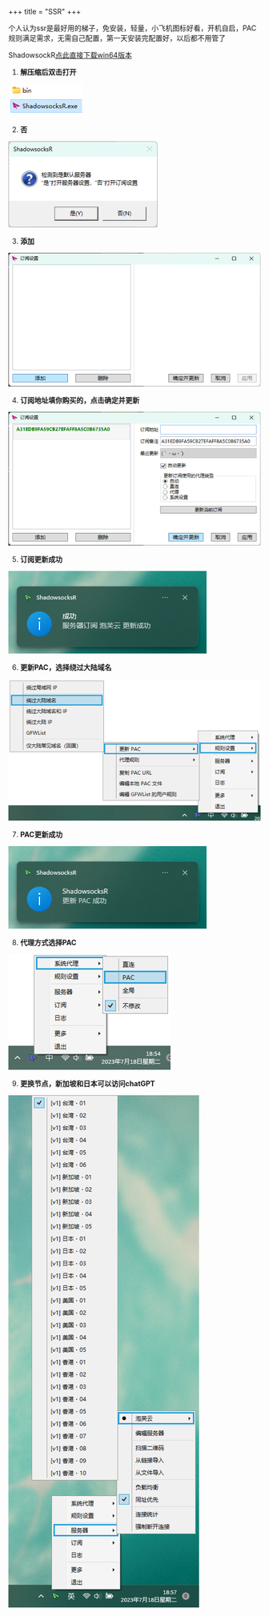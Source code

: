 +++
title = "SSR"
+++

个人认为ssr是最好用的梯子，免安装，轻量，小飞机图标好看，开机自启，PAC规则满足需求，无需自己配置，第一天安装完配置好，以后都不用管了

ShadowsockR[点此直接下载win64版本](https://github.com/HMBSbige/ShadowsocksR-Windows/releases/download/6.1.0/ShadowsocksR-Win64-6.1.0.7z)

1. **解压缩后双击打开**

![open](ssr-img/open.png)

2. **否**

![yesorno](ssr-img/yesorno.png)

3. **添加**

![subscribe](ssr-img/subscribe.png)

4. **订阅地址填你购买的，点击确定并更新**

![subscribe_update](ssr-img/subscribe_update.png)

5. **订阅更新成功**

![subscibe_update_paofu](ssr-img/subscibe_update_paofu.png)

6. **更新PAC，选择绕过大陆域名**

![pac](ssr-img/pac.png)

7. **PAC更新成功**

![pac_update](ssr-img/pac_update.png)

8. **代理方式选择PAC**

![proxy](ssr-img/proxy.png)

9. **更换节点，新加坡和日本可以访问chatGPT**

![node](ssr-img/node.png)
